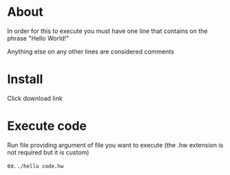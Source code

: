 # About

In order for this to execute you must have one line that contains on the phrase "Hello World!"

Anything else on any other lines are considered comments

# Install

Click download link

# Execute code

Run file providing argument of file you want to execute (the .hw extension is not required but it is custom)

ex. `./hello code.hw`
